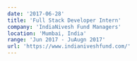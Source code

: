 ```yaml
---
date: '2017-06-28'
title: 'Full Stack Developer Intern'
company: 'IndiaNivesh Fund Managers'
location: 'Mumbai, India'
range: 'Jun 2017 - JuAugn 2017'
url: 'https://www.indianiveshfund.com/'
---
```


